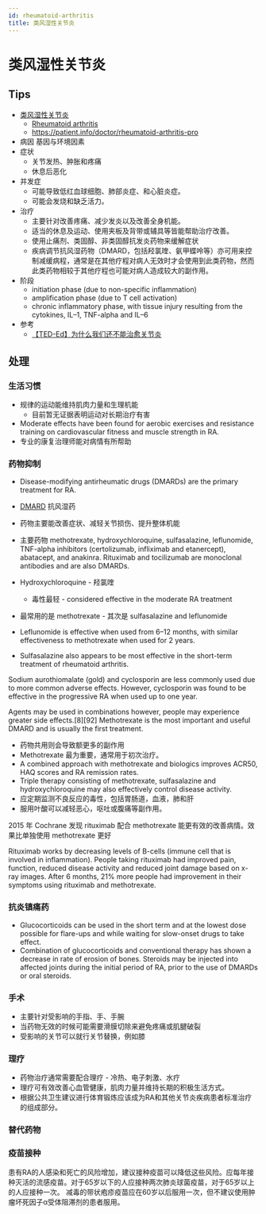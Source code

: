 ```yaml
---
id: rheumatoid-arthritis
title: 类风湿性关节炎
---
```


# 类风湿性关节炎

## Tips
* [类风湿性关节炎](https://zh.wikipedia.org/wiki/类风湿性关节炎)
  * [Rheumatoid arthritis](https://en.wikipedia.org/wiki/Rheumatoid_arthritis)
  * https://patient.info/doctor/rheumatoid-arthritis-pro
* 病因 基因与环境因素
* 症状
  * 关节发热、肿胀和疼痛
  * 休息后恶化
* 并发症
  * 可能导致低红血球细胞、肺部炎症、和心脏炎症。
  * 可能会发烧和缺乏活力。
* 治疗
  * 主要针对改善疼痛、减少发炎以及改善全身机能。
  * 适当的休息及运动、使用夹板及背带或辅具等皆能帮助治疗改善。
  * 使用止痛剂、类固醇、非类固醇抗发炎药物来缓解症状
  * 疾病调节抗风湿药物（DMARD，包括羟氯喹、氨甲蝶呤等）亦可用来控制减缓病程，通常是在其他疗程对病人无效时才会使用到此类药物，然而此类药物相较于其他疗程也可能对病人造成较大的副作用。
* 阶段
  * initiation phase (due to non-specific inflammation)
  * amplification phase (due to T cell activation)
  * chronic inflammatory phase, with tissue injury resulting from the cytokines, IL–1, TNF-alpha and IL–6
* 参考
  * [【TED-Ed】为什么我们还不能治愈关节炎](https://www.bilibili.com/video/av94091035)

## 处理
### 生活习惯
* 规律的运动能维持肌肉力量和生理机能
  * 目前暂无证据表明运动对长期治疗有害
* Moderate effects have been found for aerobic exercises and resistance training on cardiovascular fitness and muscle strength in RA. 
* 专业的康复治理师能对病情有所帮助

### 药物抑制
* Disease-modifying antirheumatic drugs (DMARDs) are the primary treatment for RA.
* [DMARD](https://en.wikipedia.org/wiki/Disease-modifying_antirheumatic_drug) 抗风湿药
* 药物主要能改善症状、减轻关节损伤、提升整体机能
* 主要药物 methotrexate, hydroxychloroquine, sulfasalazine, leflunomide, TNF-alpha inhibitors (certolizumab, infliximab and etanercept), abatacept, and anakinra. Rituximab and tocilizumab are monoclonal antibodies and are also DMARDs.

* Hydroxychloroquine - 羟氯喹
  * 毒性最轻 - considered effective in the moderate RA treatment
* 最常用的是 methotrexate - 其次是 sulfasalazine and leflunomide
* Leflunomide is effective when used from 6–12 months, with similar effectiveness to methotrexate when used for 2 years.
* Sulfasalazine also appears to be most effective in the short-term treatment of rheumatoid arthritis.

 Sodium aurothiomalate (gold) and cyclosporin are less commonly used due to more common adverse effects.
 However, cyclosporin was found to be effective in the progressive RA when used up to one year.
 
 Agents may be used in combinations however, people may experience greater side effects.[8][92] Methotrexate is the most important and useful DMARD and is usually the first treatment.

* 药物共用则会导致额更多的副作用
* Methotrexate 最为重要，通常用于初次治疗。
* A combined approach with methotrexate and biologics improves ACR50, HAQ scores and RA remission rates.
* Triple therapy consisting of methotrexate, sulfasalazine and hydroxychloroquine may also effectively control disease activity.
* 应定期监测不良反应的毒性，包括胃肠道，血液，肺和肝
* 服用叶酸可以减轻恶心，呕吐或腹痛等副作用。

2015 年 Cochrane 发现 rituximab 配合 methotrexate 能更有效的改善病情。效果比单独使用 methotrexate 更好

Rituximab works by decreasing levels of B-cells (immune cell that is involved in inflammation). People taking rituximab had improved pain, function, reduced disease activity and reduced joint damage based on x-ray images. After 6 months, 21% more people had improvement in their symptoms using rituximab and methotrexate.

### 抗炎镇痛药
* Glucocorticoids can be used in the short term and at the lowest dose possible for flare-ups and while waiting for slow-onset drugs to take effect.
* Combination of glucocorticoids and conventional therapy has shown a decrease in rate of erosion of bones. Steroids may be injected into affected joints during the initial period of RA, prior to the use of DMARDs or oral steroids.

### 手术
* 主要针对受影响的手指、手、手腕
* 当药物无效的时候可能需要滑膜切除来避免疼痛或肌腱破裂
* 受影响的关节可以就行关节替换，例如膝

### 理疗
* 药物治疗通常需要配合理疗 - 冷热、电子刺激、水疗
* 理疗可有效改善心血管健康，肌肉力量并维持长期的积极生活方式。
* 根据公共卫生建议进行体育锻炼应该成为RA和其他关节炎疾病患者标准治疗的组成部分。

### 替代药物


### 疫苗接种

患有RA的人感染和死亡的风险增加，建议接种疫苗可以降低这些风险。应每年接种灭活的流感疫苗。对于65岁以下的人应接种两次肺炎球菌疫苗，对于65岁以上的人应接种一次。 减毒的带状疱疹疫苗应在60岁以后服用一次，但不建议使用肿瘤坏死因子α受体阻滞剂的患者服用。
